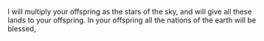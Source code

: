 I will multiply your offspring as the stars of the sky, and will give all these lands to your offspring. In your offspring all the nations of the earth will be blessed,